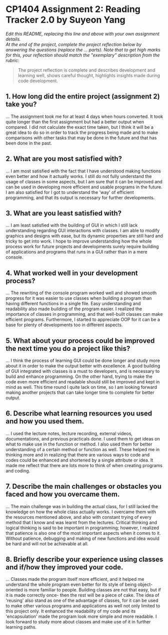 # CP1404 Assignment 2: Reading Tracker 2.0 by Suyeon Yang

_Edit this README, replacing this line and above with your own assignment details._  
_At the end of the project, complete the project reflection below by answering the questions (replace the ... parts)._
_Note that to get high marks for this, your reflection should match the "exemplary" description from the rubric:_

> The project reflection is complete and describes development and learning well, shows careful thought, highlights insights made during code development.


## 1. How long did the entire project (assignment 2) take you?
...  The assignment took me for at least 4 days when hours converted. It took quite longer than the first assignment but had a better output when compared.
I did not calculate the exact time taken, but I think it will be a great idea to do so in order to track the progress being made and to make comparisons with other tasks 
that may be done in the future and that has been done in the past.

## 2. What are you most satisfied with?
... I am most satisfied with the fact that I have understood making functions even better and how it actually works. I still do not fully understand
the usage of classes in some aspects, but I am sure that it can be improved and can be used in developing more efficient and usable programs in the future. I am also satisfied for I got to
understand the 'way' of efficient programming, and that its output is necessary for further developments. 

## 3. What are you least satisfied with?
... I am least satisfied with the building of GUI in which I still lack understanding regarding GUI interactions with classes. I am able to modify graphics and designs with ease,
but its dynamic properties are still hard and tricky to get into work. I hope to improve understanding how the whole process work for future projects and developments surely require
building of applications and programs that runs in a GUI rather than in a mere console.

## 4. What worked well in your development process?
... The rewriting of the console program worked well and showed smooth progress for it was easier to use classes when building a program than having different functions
in a single file. Easy understanding and readability also made building of the program easier. I realized the importance of classes in programming, and that well-built
classes can make efficient programs. Furthermore, I started to appreciate OOP for it can be a base for plenty of developments too in different aspects.

## 5. What about your process could be improved the next time you do a project like this?
... I think the process of learning GUI could be done longer and study more about it in order to make the output better with excellence. A good building of GUI integrated with 
classes is a must to developers, and is necessary to build and enhance programming. On the other hand, trying to make the code even more efficient and readable should
still be improved and kept in mind as well. This time round I quite lack on time, so I am looking forward making another projects that can take longer time to complete for better output.

## 6. Describe what learning resources you used and how you used them.
... I used the lecture notes, lecture recording, external videos, documentations, and previous practicals done. I used them to get ideas on what to make use in the function or method.
I also used them for better understanding of a certain method or function as well. These helped me in thinking more and in realizing that there are various ways to code and codes could be
enhanced and shortened by a single attribute or idea. It made me reflect that there are lots more to think of when creating programs and coding.


## 7. Describe the main challenges or obstacles you faced and how you overcame them.
... The main challenge was in building the actual class, for I still lacked the knowledge on how the whole class actually works. I overcame them with the resources mentioned above,
and also with constant trying of every method that I know and was learnt from the lectures. Critical thinking and logical thinking is said to be important in programming; however, I realized
that patience is also one of the most important aspects when it comes to it. Without patience, debugging and making of new functions and idea would be hard and
will not be achievable at all.

## 8. Briefly describe your experience using classes and if/how they improved your code.
... Classes made the program itself more efficient, and it helped me understand the whole program even better for its style of being object-oriented is more familiar to people. Building classes
are not that easy, but if it is made correctly once- then the rest will be a piece of cake. The idea of 'reusing' also stand as one of the advantage of classes,
for it can be used to make other various programs and applications as well not only limited to this project only. It enhanced the readability of my code and its 
'encapsulation' made the program look more simple and more readable. I look forward to study more about classes and make use of it
in further learning paths.
